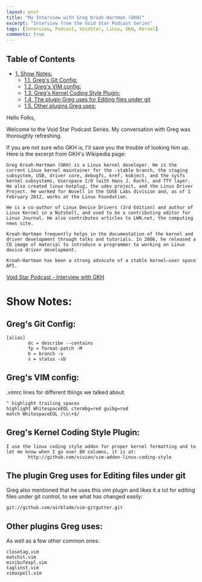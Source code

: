 ```yaml
---
layout: post
title: "My Interview with Greg Kroah-Hartman (GKH)"
excerpt: "Interview from the Void Star Podcast Series"
tags: [Interview, Podcast, VoidStar, Linux, GKH, Kernel]
comments: true
---
```


<div id="table-of-contents">
<h2>Table of Contents</h2>
<div id="text-table-of-contents">
<ul>
<li><a href="#sec-1">1. Show Notes:</a>
<ul>
<li><a href="#sec-1-1">1.1. Greg's Git Config:</a></li>
<li><a href="#sec-1-2">1.2. Greg's VIM config:</a></li>
<li><a href="#sec-1-3">1.3. Greg's Kernel Coding Style Plugin:</a></li>
<li><a href="#sec-1-4">1.4. The plugin Greg uses for Editing files under git</a></li>
<li><a href="#sec-1-5">1.5. Other plugins Greg uses:</a></li>
</ul>
</li>
</ul>
</div>
</div>

Hello Folks,

Welcome to the Void Star Podcast Series. My conversation with Greg was thoroughly refreshing.

If you are not sure who GKH is, I'll save you the trouble of looking him up. Here is the excerpt from GKH's Wikipedia page:

    Greg Kroah-Hartman (GKH) is a Linux kernel developer. He is the current Linux kernel maintainer for the -stable branch, the staging subsystem, USB, driver core, debugfs, kref, kobject, and the sysfs kernel subsystems, Userspace I/O (with Hans J. Koch), and TTY layer. He also created linux-hotplug, the udev project, and the Linux Driver Project. He worked for Novell in the SUSE Labs division and, as of 1 February 2012, works at the Linux Foundation.
    
    He is a co-author of Linux Device Drivers (3rd Edition) and author of Linux Kernel in a Nutshell, and used to be a contributing editor for Linux Journal. He also contributes articles to LWN.net, the computing news site.
    
    Kroah-Hartman frequently helps in the documentation of the kernel and driver development through talks and tutorials. In 2006, he released a CD image of material to introduce a programmer to working on Linux device driver development.
    
    Kroah-Hartman has been a strong advocate of a stable kernel–user space API.

[Void Star Podcast - Interview with GKH](https://s3-us-west-1.amazonaws.com/voidstarpodcast/Season+1/Void+Star+Podcast+-+Greg+Kroah-Hartman.mp3)

# Show Notes:<a id="sec-1" name="sec-1"></a>

## Greg's Git Config:<a id="sec-1-1" name="sec-1-1"></a>

    [alias]
            dc = describe --contains
            fp = format-patch -M
            b = branch -v
            s = status -sb

## Greg's VIM config:<a id="sec-1-2" name="sec-1-2"></a>

.vimrc lines for different things we talked about:

    " highlight trailing spaces
    highlight WhitespaceEOL ctermbg=red guibg=red
    match WhitespaceEOL /\s\+$/

## Greg's Kernel Coding Style Plugin:<a id="sec-1-3" name="sec-1-3"></a>

    I use the linux coding style addon for proper kernel formatting and to
    let me know when I go over 80 columns, it is at:
            http://github.com/vivien/vim-addon-linux-coding-style

## The plugin Greg uses for Editing files under git<a id="sec-1-4" name="sec-1-4"></a>

Greg also mentioned that he uses this vim plugin and likes it a lot for editing files under git control, to see what has changed easily:

    git://github.com/airblade/vim-gitgutter.git

## Other plugins Greg uses:<a id="sec-1-5" name="sec-1-5"></a>

As well as a few other common ones:

    closetag.vim
    matchit.vim
    minibufexpl.vim
    taglinst.vim
    vimaspell.vim